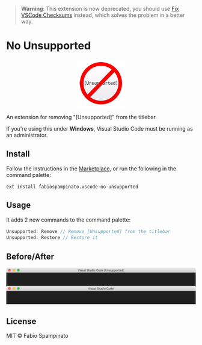 > **Warning**: This extension is now deprecated, you should use [Fix VSCode Checksums](https://marketplace.visualstudio.com/items?itemName=lehni.vscode-fix-checksums) instead, which solves the problem in a better way.

# No Unsupported

<p align="center">
	<img src="https://raw.githubusercontent.com/fabiospampinato/vscode-no-unsupported/master/resources/logo-128x128.png" alt="Logo">
</p>

An extension for removing "[Unsupported]" from the titlebar.

If you're using this under **Windows**, Visual Studio Code must be running as an administrator.

## Install

Follow the instructions in the [Marketplace](https://marketplace.visualstudio.com/items?itemName=fabiospampinato.vscode-no-unsupported), or run the following in the command palette:

```shell
ext install fabiospampinato.vscode-no-unsupported
```

## Usage

It adds 2 new commands to the command palette:

```js
Unsupported: Remove // Remove [Unsupported] from the titlebar
Unsupported: Restore // Restore it
```

## Before/After

![Before/After](resources/before_after.png)

## License

MIT © Fabio Spampinato
